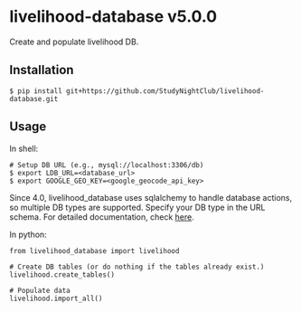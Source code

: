 # livelihood-database v5.0.0

Create and populate livelihood DB.

## Installation

    $ pip install git+https://github.com/StudyNightClub/livelihood-database.git

## Usage

In shell:

    # Setup DB URL (e.g., mysql://localhost:3306/db)
    $ export LDB_URL=<database_url>
    $ export GOOGLE_GEO_KEY=<google_geocode_api_key>

Since 4.0, livelihood_database uses sqlalchemy to handle database actions, so
multiple DB types are supported. Specify your DB type in the URL schema.
For detailed documentation, check
[here](http://docs.sqlalchemy.org/en/latest/index.html).

In python:

    from livelihood_database import livelihood

    # Create DB tables (or do nothing if the tables already exist.)
    livelihood.create_tables()

    # Populate data
    livelihood.import_all()
